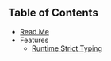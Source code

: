 ## Table of Contents

* [Read Me](/README.md)
* Features
  * [Runtime Strict Typing](/docs/rt-strict-typing.md)
